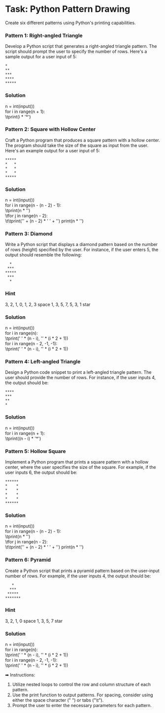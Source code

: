 # Task: Python Pattern Drawing

Create six different patterns using Python's printing capabilities.



### Pattern 1: Right-angled Triangle

Develop a Python script that generates a right-angled triangle pattern. The script should prompt the user to specify the number of rows. Here's a sample output for a user input of 5:

```
*
**
***
****
*****
```
### Solution
n = int(input())\
for i in range(n + 1):\
\tprint(i * '*')
 
### Pattern 2: Square with Hollow Center

Craft a Python program that produces a square pattern with a hollow center. The program should take the size of the square as input from the user. Here's an example output for a user input of 5:

```
*****
*   *
*   *
*   *
*****
```
### Solution
n = int(input())\
for i in range(n - (n - 2) - 1):\
\tprint(n * '')\
\tfor j in range(n - 2):\
\t\tprint('' + (n - 2) * ' ' + '') print(n * '')
  
### Pattern 3: Diamond

Write a Python script that displays a diamond pattern based on the number of rows (height) specified by the user. For instance, if the user enters 5, the output should resemble the following:

```
  *
 ***
*****
 ***
  *
```
### Hint
3, 2, 1, 0, 1, 2, 3 space
1, 3, 5, 7, 5, 3, 1 star
### Solution
n = int(input())\
for i in range(n):\
\tprint(' ' * (n - i), '' * (i * 2 + 1))\
for i in range(n - 2, -1, -1):\
\tprint(' ' * (n - i), '' * (i * 2 + 1))
 
### Pattern 4: Left-angled Triangle

Design a Python code snippet to print a left-angled triangle pattern. The user should provide the number of rows. For instance, if the user inputs 4, the output should be:

```
****
***
**
*
```
### Solution
n = int(input())\
for i in range(n + 1):\
\tprint((n - i) * '*')
 
### Pattern 5: Hollow Square

Implement a Python program that prints a square pattern with a hollow center, where the user specifies the size of the square. For example, if the user inputs 6, the output should be:

```
******
*    *
*    *
*    *
*    *
******
```
### Solution
n = int(input())\
for i in range(n - (n - 2) - 1):\
\tprint(n * '')\
\tfor j in range(n - 2):\
\t\tprint('' + (n - 2) * ' ' + '') print(n * '')
  
### Pattern 6: Pyramid

Create a Python script that prints a pyramid pattern based on the user-input number of rows. For example, if the user inputs 4, the output should be:

```
   *
  ***
 *****
*******
```
### Hint
3, 2, 1, 0 space
1, 3, 5, 7 star
### Solution
n = int(input())\
for i in range(n):\
\tprint(' ' * (n - i), '' * (i * 2 + 1))\
for i in range(n - 2, -1, -1):\
\tprint(' ' * (n - i), '' * (i * 2 + 1))
 
➡ Instructions:

1. Utilize nested loops to control the row and column structure of each pattern.
2. Use the print function to output patterns. For spacing, consider using either the space character (" ") or tabs ("\t").
3. Prompt the user to enter the necessary parameters for each pattern.
